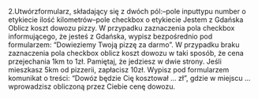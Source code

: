 2.Utwórzformularz, składający się z dwóch pól:–pole inputtypu number o etykiecie ilość kilometrów–pole checkbox o etykiecie Jestem z Gdańska
Oblicz koszt dowozu pizzy. W przypadku zaznaczenia pola checkbox informującego, że jesteś z Gdańska, wypisz bezpośrednio pod formularzem: “Dowieziemy Twoją pizzę za darmo”. W przypadku braku zaznaczenia pola checkbox oblicz koszt dowozu w taki sposób, że cena przejechania 1km to 1zł. Pamiętaj, że jedziesz w dwie strony. Jeśli mieszkasz 5km od pizzerii, zapłacisz 10zł. Wypisz pod formularzem komunikat o treści: “Dowóz będzie Cię kosztował ... zł”, gdzie w miejscu ... wprowadzisz obliczoną przez Ciebie cenę dowozu.
